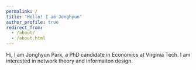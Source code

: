 ```yaml
---
permalink: /
title: "Hello! I am Jonghyun"
author_profile: true
redirect_from: 
  - /about/
  - /about.html
---
```


Hi, I am Jonghyun Park, a PhD candidate in Economics at Virginia Tech. I am interested in network theory and informaiton design.

